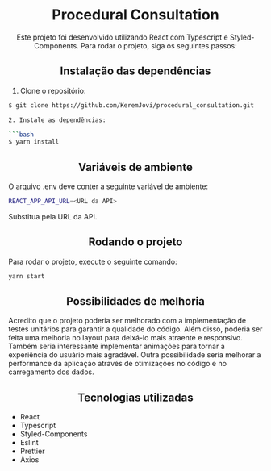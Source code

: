 <h1 align="center">Procedural Consultation </h1>

<p align="center">Este projeto foi desenvolvido utilizando React com Typescript e Styled-Components. Para rodar o projeto, siga os seguintes passos: </p>

<h2 align="center">Instalação das dependências</h2>

1. Clone o repositório:

```bash
$ git clone https://github.com/KeremJovi/procedural_consultation.git

2. Instale as dependências:

```bash
$ yarn install
```

<h2 align="center">Variáveis de ambiente</h2>

O arquivo .env deve conter a seguinte variável de ambiente:

```bash
REACT_APP_API_URL=<URL da API>
```
Substitua <URL da API> pela URL da API.


<h2 align="center">Rodando o projeto</h2>

Para rodar o projeto, execute o seguinte comando:

```bash
yarn start
```

<h2 align="center">Possibilidades de melhoria</h2>


Acredito que o projeto poderia ser melhorado com a implementação de testes unitários para garantir a qualidade do código. Além disso, poderia ser feita uma melhoria no layout para deixá-lo mais atraente e responsivo. Também seria interessante implementar animações para tornar a experiência do usuário mais agradável. Outra possibilidade seria melhorar a performance da aplicação através de otimizações no código e no carregamento dos dados.


<h2 align="center">Tecnologias utilizadas</h2>

- React
- Typescript
- Styled-Components
- Eslint
- Prettier
- Axios
